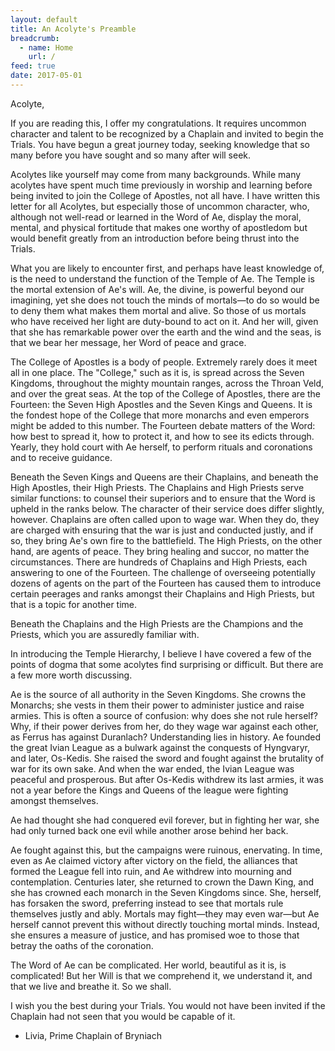 ```yaml
---
layout: default
title: An Acolyte's Preamble
breadcrumb:
  - name: Home
    url: /
feed: true
date: 2017-05-01
---
```

Acolyte,

If you are reading this, I offer my congratulations.  It requires uncommon character and talent to be recognized by a Chaplain and invited to begin the Trials.  You have begun a great journey today, seeking knowledge that so many before you have sought and so many after will seek.

Acolytes like yourself may come from many backgrounds.  While many acolytes have spent much time previously in worship and learning before being invited to join the College of Apostles, not all have.  I have written this letter for all Acolytes, but especially those of uncommon character, who, although not well-read or learned in the Word of Ae, display the moral, mental, and physical fortitude that makes one worthy of apostledom but would benefit greatly from an introduction before being thrust into the Trials.

What you are likely to encounter first, and perhaps have least knowledge of, is the need to understand the function of the Temple of Ae.  The Temple is the mortal extension of Ae's will.  Ae, the divine, is powerful beyond our imagining, yet she does not touch the minds of mortals—to do so would be to deny them what makes them mortal and alive.  So those of us mortals who have received her light are duty-bound to act on it.  And her will, given that she has remarkable power over the earth and the wind and the seas, is that we bear her message, her Word of peace and grace.

The College of Apostles is a body of people.  Extremely rarely does it meet all in one place.  The "College," such as it is, is spread across the Seven Kingdoms, throughout the mighty mountain ranges, across the Throan Veld, and over the great seas.  At the top of the College of Apostles, there are the Fourteen: the Seven High Apostles and the Seven Kings and Queens.  It is the fondest hope of the College that more monarchs and even emperors might be added to this number.  The Fourteen debate matters of the Word: how best to spread it, how to protect it, and how to see its edicts through.  Yearly, they hold court with Ae herself, to perform rituals and coronations and to receive guidance.

Beneath the Seven Kings and Queens are their Chaplains, and beneath the High Apostles, their High Priests.  The Chaplains and High Priests serve similar functions: to counsel their superiors and to ensure that the Word is upheld in the ranks below.  The character of their service does differ slightly, however.  Chaplains are often called upon to wage war.  When they do, they are charged with ensuring that the war is just and conducted justly, and if so, they bring Ae's own fire to the battlefield.  The High Priests, on the other hand, are agents of peace.  They bring healing and succor, no matter the circumstances.  There are hundreds of Chaplains and High Priests, each answering to one of the Fourteen.  The challenge of overseeing potentially dozens of agents on the part of the Fourteen has caused them to introduce certain peerages and ranks amongst their Chaplains and High Priests, but that is a topic for another time.

Beneath the Chaplains and the High Priests are the Champions and the Priests, which you are assuredly familiar with.

In introducing the Temple Hierarchy, I believe I have covered a few of the points of dogma that some acolytes find surprising or difficult.  But there are a few more worth discussing.

Ae is the source of all authority in the Seven Kingdoms.  She crowns the Monarchs; she vests in them their power to administer justice and raise armies.  This is often a source of confusion: why does she not rule herself?  Why, if their power derives from her, do they wage war against each other, as Ferrus has against Duranlach?  Understanding lies in history.  Ae founded the great Ivian League as a bulwark against the conquests of Hyngvaryr, and later, Os-Kedis.  She raised the sword and fought against the brutality of war for its own sake.  And when the war ended, the Ivian League was peaceful and prosperous.  But after Os-Kedis withdrew its last armies, it was not a year before the Kings and Queens of the league were fighting amongst themselves.

Ae had thought she had conquered evil forever, but in fighting her war, she had only turned back one evil while another arose behind her back.

Ae fought against this, but the campaigns were ruinous, enervating.  In time, even as Ae claimed victory after victory on the field, the alliances that formed the League fell into ruin, and Ae withdrew into mourning and contemplation.  Centuries later, she returned to crown the Dawn King, and she has crowned each monarch in the Seven Kingdoms since.  She, herself, has forsaken the sword, preferring instead to see that mortals rule themselves justly and ably.  Mortals may fight—they may even war—but Ae herself cannot prevent this without directly touching mortal minds.  Instead, she ensures a measure of justice, and has promised woe to those that betray the oaths of the coronation.

The Word of Ae can be complicated.  Her world, beautiful as it is, is complicated!  But her Will is that we comprehend it, we understand it, and that we live and breathe it.  So we shall.

I wish you the best during your Trials.  You would not have been invited if the Chaplain had not seen that you would be capable of it.

- Livia, Prime Chaplain of Bryniach
